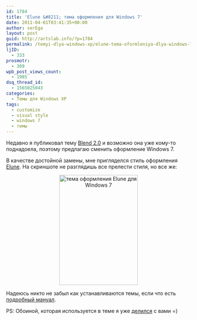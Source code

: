 ```yaml
---
id: 1784
title: 'Elune &#8211; тема оформления для Windows 7'
date: 2011-04-01T03:41:35+00:00
author: serEga
layout: post
guid: http://artslab.info/?p=1784
permalink: /temyi-dlya-windows-xp/elune-tema-oformleniya-dlya-windows-7/
ljID:
  - 333
prosmotr:
  - 309
wpb_post_views_count:
  - 1985
dsq_thread_id:
  - 1565025043
categories:
  - Темы для Windows XP
tags:
  - customize
  - visual style
  - windows 7
  - темы
---
```

Недавно я публиковал тему [Blend 2.0](http://artslab.info/2011/01/blend-2-0-krasivaya-tema-dlya-windows-7/) и возможно она уже кому-то поднадоела, поэтому предлагаю сменить оформление Windows 7.

В качестве достойной замены, мне пригляделся стиль оформления [Elune](http://minhtrimatrix.deviantart.com/art/Elune-199350232). На скриншоте не разглядишь все прелести стиля, но все же:

<center>
  <a href="http://googledrive.com/host/0B9lHVSSSdxdxd0hjdUdmRzY3Tjg/elune_by_minhtrimatrix-d3aormg.jpg"><img src="http://googledrive.com/host/0B9lHVSSSdxdxd0hjdUdmRzY3Tjg/elune_by_minhtrimatrix-d3aormg-214x300.jpg" alt="тема оформления Elune для Windows 7" title="elune_by_minhtrimatrix-d3aormg" width="214" height="300" class="alignnone size-medium wp-image-1934" /></a>
</center>

Надеюсь никто не забыл как устанавливаются темы, если что есть [подробный мануал](http://artslab.info/2011/01/blend-2-0-krasivaya-tema-dlya-windows-7/).

PS: Обоиной, которая используется в теме я уже [делился](http://artslab.info/2011/03/na-radost-desktopu-2/) с вами =)